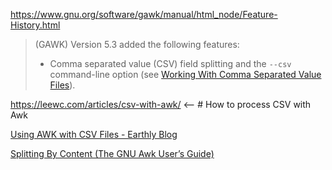 https://www.gnu.org/software/gawk/manual/html_node/Feature-History.html
> (GAWK) Version 5.3 added the following features:
> - Comma separated value (CSV) field splitting and the `--csv` command-line option (see [Working With Comma Separated Value Files](https://www.gnu.org/software/gawk/manual/html_node/Comma-Separated-Fields.html)).

https://leewc.com/articles/csv-with-awk/ <-- # How to process CSV with Awk



[Using AWK with CSV Files - Earthly Blog](https://earthly.dev/blog/awk-csv/)

[Splitting By Content (The GNU Awk User’s Guide)](https://www.gnu.org/software/gawk/manual/html_node/Splitting-By-Content.html)
